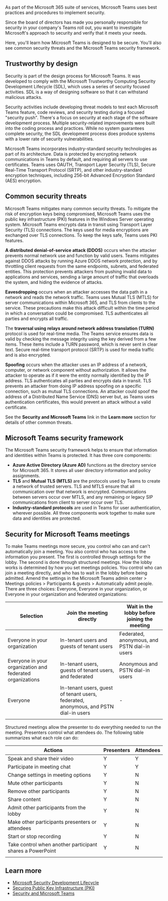 As part of the Microsoft 365 suite of services, Microsoft Teams uses best practices and procedures to implement security.

Since the board of directors has made you personally responsible for security in your company's Teams roll out, you want to investigate Microsoft's approach to security and verify that it meets your needs.

Here, you'll learn how Microsoft Teams is designed to be secure. You'll also see common security threats and the Microsoft Teams security framework.

## Trustworthy by design

Security is part of the design process for Microsoft Teams. It was developed to comply with the Microsoft Trustworthy Computing Security Development Lifecycle (SDL), which uses a series of security focused activities. SDL is a way of designing software so that it can withstand malicious attacks.

Security activities include developing threat models to test each Microsoft Teams feature, code reviews, and security testing during a focused "security push". There's a focus on security at each stage of the software development process. Multiple security-related improvements were built into the coding process and practices. While no system guarantees complete security, the SDL development process does produce systems with a lower rate of security vulnerabilities.

Microsoft Teams incorporates industry-standard security technologies as part of its architecture. Data is protected by encrypting network communications in Teams by default, and requiring all servers to use certificates. Teams uses OAUTH, Transport Layer Security (TLS), Secure Real-Time Transport Protocol (SRTP), and other industry-standard encryption techniques, including 256-bit Advanced Encryption Standard (AES) encryption.

## Common security threats
Microsoft Teams mitigates many common security threats.
To mitigate the risk of encryption keys being compromised, Microsoft Teams uses the public key infrastructure (PKI) features in the Windows Server operating system. Microsoft Teams encrypts data in transit using Transport Layer Security (TLS) connections. The keys used for media encryptions are exchanged over TLS connections. To keep the keys safe, Teams uses PKI features.

**A distributed denial-of-service attack (DDOS)** occurs when the attacker prevents normal network use and function by valid users. Teams mitigates against DDOS attacks by running Azure DDOS network protection, and by throttling client requests from the same endpoints, subnets, and federated entities. This protection prevents attackers from pushing invalid data to applications and services, sending a large amount of traffic that overloads the system, and hiding the evidence of attacks.

**Eavesdropping** occurs when an attacker accesses the data path in a network and reads the network traffic. Teams uses Mutual TLS (MTLS) for server communications within Microsoft 365, and TLS from clients to the service. These precautions make this attack difficult within the time period in which a conversation could be compromised. TLS authenticates all parties and encrypts all traffic.

The **traversal using relays around network address translation (TURN)** protocol is used for real-time media. The Teams service ensures data is valid by checking the message integrity using the key derived from a few items. These items include a TURN password, which is never sent in clear text. Secure real-time transport protocol (SRTP) is used for media traffic and is also encrypted.

**Spoofing** occurs when the attacker uses an IP address of a network, computer, or network component without authorization. It allows the attacker to operate as if it were the entity normally identified by the IP address. TLS authenticates all parties and encrypts data in transit. TLS prevents an attacker from doing IP address spoofing on a specific connection, such as mutual TLS connections. An attacker could spoof the address of a Distributed Name Service (DNS) server but, as Teams uses authentication certificates, this would prevent an attack without a valid certificate.

See the **Security and Microsoft Teams** link in the **Learn more** section for details of other common threats.

## Microsoft Teams security framework
The Microsoft Teams security framework helps to ensure that information and identities within Teams is protected. It has three core components:

-	**Azure Active Directory (Azure AD)** functions as the directory service for Microsoft 365. It stores all user directory information and policy assignments.
-	**TLS** and **Mutual TLS (MTLS)** are the protocols used by Teams to create a network of trusted servers. TLS and MTLS ensure that all communication over that network is encrypted. Communications between servers occur over MTLS, and any remaining or legacy SIP communications from client to server occur over TLS.
-	**Industry-standard protocols** are used in Teams for user authentication, wherever possible.
All three components work together to make sure data and identities are protected.

## Security for Microsoft Teams meetings
To make Teams meetings more secure, you control who can and can't automatically join a meeting. You also control who has access to the information you present. The first is controlled through settings for the lobby. The second is done through structured meetings.
How the lobby works is determined by how you set meetings policies. You control who can join a meeting directly, and who has to wait in the lobby before being admitted. Amend the settings in the Microsoft Teams admin center > Meetings policies > Participants & guests > Automatically admit people. There are three choices: Everyone, Everyone in your organization, or Everyone in your organization and federated organizations:


|Selection |Join the meeting directly  |Wait in the lobby before joining the meeting  |
|---|---------|---------|
| Everyone in your organization| In-tenant users and guests of tenant users   |    Federated, anonymous, and PSTN dial-in users     |
|Everyone in your organization and federated organizations | In-tenant users, guests of tenant users, and federated      | Anonymous and PSTN dial-in users         |
|Everyone| In-tenant users, guest of tenant users, federated, anonymous, and PSTN dial-in users        |  -       |
| | |

Structured meetings allow the presenter to do everything needed to run the meeting. Presenters control what attendees do. The following table summarizes what each role can do:

|Actions  |Presenters  |Attendees  |
|---------|---------|---------|
|Speak and share their video     |   Y      |      Y   |
|Participate in meeting chat     |    Y     |     Y    |
|Change settings in meeting options     | Y        |N         |
|Mute other participants     |      Y   |        N |
|Remove other participants     | Y        |       N  |
|Share content     |     Y    |        N |
|Admit other participants from the lobby     |    Y     |      N   |
|Make other participants presenters or attendees     |        Y |  N       |
|Start or stop recording     |     Y    |     N    |
|Take control when another participant shares a PowerPoint     |      Y   |      N   |
| | |

## Learn more

- [Microsoft Security Development Lifecycle](https://www.microsoft.com/securityengineering/sdl/)
- [Securing Public Key Infrastructure (PKI)](https://docs.microsoft.com/previous-versions/windows/it-pro/windows-server-2012-R2-and-2012)
- [Security and Microsoft Teams](https://docs.microsoft.com/microsoftteams/teams-security-guide)

